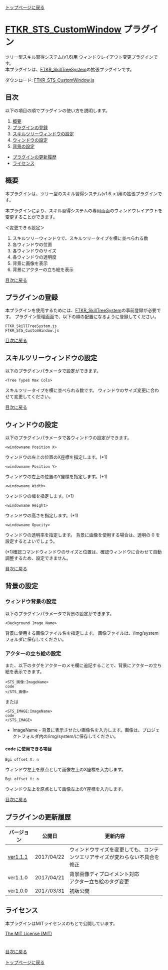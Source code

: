 [トップページに戻る](README.md)

# [FTKR_STS_CustomWindow](FTKR_STS_CustomWindow.js) プラグイン

ツリー型スキル習得システム(v1.6)用 ウィンドウレイアウト変更プラグインです。<br>
本プラグインは、[FTKR_SkillTreeSystem](FTKR_SkillTreeSystem.ja.md)の拡張プラグインです。

ダウンロード: [FTKR_STS_CustomWindow.js](https://raw.githubusercontent.com/futokoro/RPGMaker/master/FTKR_STS_CustomWindow.js)

## 目次

以下の項目の順でプラグインの使い方を説明します。
1. [概要](#概要)
1. [プラグインの登録](#プラグインの登録)
1. [スキルツリーウィンドウの設定](#スキルツリーウィンドウの設定)
1. [ウィンドウの設定](#ウィンドウの設定)
1. [背景の設定](#背景の設定)
* [プラグインの更新履歴](#プラグインの更新履歴)
* [ライセンス](#ライセンス)

## 概要

本プラグインは、ツリー型のスキル習得システム(v1.6.ｘ)用の拡張プラグインです。

本プラグインにより、スキル習得システムの専用画面のウィンドウレイアウトを変更することができます。

＜変更できる設定＞
 1. スキルツリーウィンドウで、スキルツリータイプを横に並べられる数
 1. 各ウィンドウの位置
 2. 各ウィンドウのサイズ
 3. 各ウィンドウの透明度
 4. 背景に画像を表示
 5. 背景にアクターの立ち絵を表示

[目次に戻る](#目次)

## プラグインの登録

本プラグインを使用するためには、[FTKR_SkillTreeSystem](FTKR_SkillTreeSystem.js)の事前登録が必要です。
プラグイン管理画面で、以下の順の配置になるように登録してください。
```
FTKR_SkillTreeSystem.js
FTKR_STS_CustomWindow.js
```

[目次に戻る](#目次)

## スキルツリーウィンドウの設定

以下のプラグインパラメータで設定ができます。

`<Tree Types Max Cols>`

スキルツリータイプを横に並べられる数です。
ウィンドウのサイズ変更に合わせて変更してください。

[目次に戻る](#目次)

## ウィンドウの設定

以下のプラグインパラメータで各ウィンドウの設定ができます。

`<windowname Position X>`

ウィンドウの左上の位置のX座標を指定します。(*1)

`<windowname Position Y>`

ウィンドウの左上の位置のY座標を指定します。(*1)

`<windowname Width>`

ウィンドウの幅を指定します。(*1)

`<windowname Height>`

ウィンドウの高さを指定します。(*1)

`<windowname Opacity>`

ウィンドウの透明率を指定します。
背景に画像を使用する場合は、透明の 0 を設定するとよいでしょう。

(*1)確認コマンドウィンドウのサイズと位置は、確認ウィンドウに合わせて自動調整するため、設定できません。

[目次に戻る](#目次)

## 背景の設定

### ウィンドウ背景の設定
以下のプラグインパラメータで背景の設定ができます。

`<Background Image Name>`

背景に使用する画像ファイル名を指定します。
画像ファイルは、/img/systemフォルダに保存してください。

### アクターの立ち絵の設定
また、以下のタグをアクターのメモ欄に追記することで、背景にアクターの立ち絵を表示できます。

```
<STS_画像:ImageName>
code
</STS_画像>
```
または
```
<STS_IMAGE:ImageName>
code
</STS_IMAGE>
```
* ImageName - 背景に表示させたい画像名を入力します。画像は、プロジェクトフォルダ内の/img/system/に保存してください。

#### code に使用できる項目
```
Bgi offset X: n
```
ウィンドウ左上を原点として画像左上のX座標を入力します。
```
Bgi offset Y: n
```
ウィンドウ左上を原点として画像左上のY座標を入力します。

[目次に戻る](#目次)

## プラグインの更新履歴

| バージョン | 公開日 | 更新内容 |
| --- | --- | --- |
| [ver1.1.1](FTKR_STS_CustomWindow.js) | 2017/04/22 | ウィンドウサイズを変更しても、コンテンツエリアサイズが変わらない不具合を修正 |
| ver1.1.0 | 2017/04/21 | 背景画像ディプロイメント対応<br>アクター立ち絵のタグ変更 |
| ver1.0.0 | 2017/03/31 | 初版公開 |

## ライセンス

本プラグインはMITライセンスのもとで公開しています。

[The MIT License (MIT)](https://opensource.org/licenses/mit-license.php)

#
[目次に戻る](#目次)

[トップページに戻る](README.md)